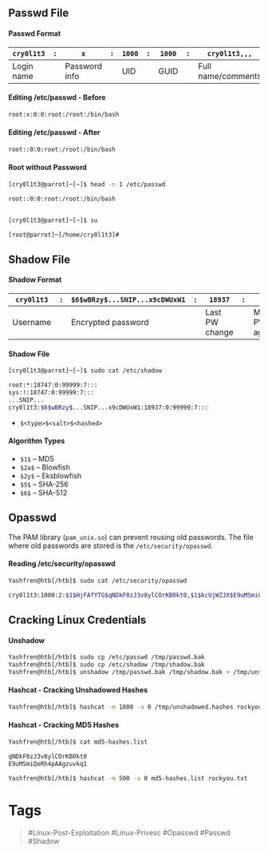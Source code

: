 ## Passwd File
#### Passwd Format

|`cry0l1t3`|`:`|`x`|`:`|`1000`|`:`|`1000`|`:`|`cry0l1t3,,,`|`:`|`/home/cry0l1t3`|`:`|`/bin/bash`|
|---|---|---|---|---|---|---|---|---|---|---|---|---|
|Login name||Password info||UID||GUID||Full name/comments||Home directory||Shell|
#### Editing /etc/passwd - Before

```bash
root:x:0:0:root:/root:/bin/bash
```
#### Editing /etc/passwd - After

```bash
root::0:0:root:/root:/bin/bash
```
#### Root without Password

```bash
[cry0l1t3@parrot]─[~]$ head -n 1 /etc/passwd

root::0:0:root:/root:/bin/bash


[cry0l1t3@parrot]─[~]$ su

[root@parrot]─[/home/cry0l1t3]#
```
## Shadow File
#### Shadow Format

| `cry0l1t3` | `:` | `$6$wBRzy$...SNIP...x9cDWUxW1` | `:` | `18937`        | `:` | `0`         | `:` | `99999`     | `:` | `7`            | `:`               | `:`             | `:`    |
| ---------- | --- | ------------------------------ | --- | -------------- | --- | ----------- | --- | ----------- | --- | -------------- | ----------------- | --------------- | ------ |
| Username   |     | Encrypted password             |     | Last PW change |     | Min. PW age |     | Max. PW age |     | Warning period | Inactivity period | Expiration date | Unused |
#### Shadow File

```bash
[cry0l1t3@parrot]─[~]$ sudo cat /etc/shadow

root:*:18747:0:99999:7:::
sys:!:18747:0:99999:7:::
...SNIP...
cry0l1t3:$6$wBRzy$...SNIP...x9cDWUxW1:18937:0:99999:7:::
```

- `$<type>$<salt>$<hashed>`
#### Algorithm Types

- `$1$` – MD5
- `$2a$` – Blowfish
- `$2y$` – Eksblowfish
- `$5$` – SHA-256
- `$6$` – SHA-512
## Opasswd

The PAM library (`pam_unix.so`) can prevent reusing old passwords. The file where old passwords are stored is the `/etc/security/opasswd`.
#### Reading /etc/security/opasswd

```bash
Yashfren@htb[/htb]$ sudo cat /etc/security/opasswd

cry0l1t3:1000:2:$1$HjFAfYTG$qNDkF0zJ3v8ylCOrKB0kt0,$1$kcUjWZJX$E9uMSmiQeRh4pAAgzuvkq1
```
## Cracking Linux Credentials
#### Unshadow

```bash
Yashfren@htb[/htb]$ sudo cp /etc/passwd /tmp/passwd.bak 
Yashfren@htb[/htb]$ sudo cp /etc/shadow /tmp/shadow.bak 
Yashfren@htb[/htb]$ unshadow /tmp/passwd.bak /tmp/shadow.bak > /tmp/unshadowed.hashes
```
#### Hashcat - Cracking Unshadowed Hashes

```bash
Yashfren@htb[/htb]$ hashcat -m 1800 -a 0 /tmp/unshadowed.hashes rockyou.txt -o /tmp/unshadowed.cracked
```
#### Hashcat - Cracking MD5 Hashes

```bash
Yashfren@htb[/htb]$ cat md5-hashes.list

qNDkF0zJ3v8ylCOrKB0kt0
E9uMSmiQeRh4pAAgzuvkq1
```

```bash
Yashfren@htb[/htb]$ hashcat -m 500 -a 0 md5-hashes.list rockyou.txt
```
# Tags
> #Linux-Post-Exploitation #Linux-Privesc #Opasswd #Passwd #Shadow